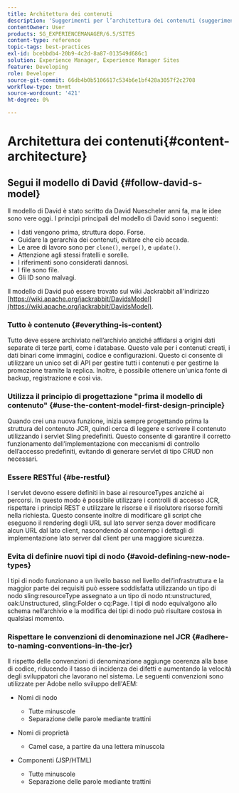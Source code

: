 ```yaml
---
title: Architettura dei contenuti
description: 'Suggerimenti per l’architettura dei contenuti (suggerimento: tutto è contenuto)'
contentOwner: User
products: SG_EXPERIENCEMANAGER/6.5/SITES
content-type: reference
topic-tags: best-practices
exl-id: bcebbdb4-20b9-4c2d-8a87-013549d686c1
solution: Experience Manager, Experience Manager Sites
feature: Developing
role: Developer
source-git-commit: 66db4b0b5106617c534b6e1bf428a3057f2c2708
workflow-type: tm+mt
source-wordcount: '421'
ht-degree: 0%

---
```


# Architettura dei contenuti{#content-architecture}

## Segui il modello di David {#follow-david-s-model}

Il modello di David è stato scritto da David Nuescheler anni fa, ma le idee sono vere oggi. I principi principali del modello di David sono i seguenti:

* I dati vengono prima, struttura dopo. Forse.
* Guidare la gerarchia dei contenuti, evitare che ciò accada.
* Le aree di lavoro sono per `clone()`, `merge()`, e `update()`.
* Attenzione agli stessi fratelli e sorelle.
* I riferimenti sono considerati dannosi.
* I file sono file.
* Gli ID sono malvagi.

Il modello di David può essere trovato sul wiki Jackrabbit all&#39;indirizzo [https://wiki.apache.org/jackrabbit/DavidsModel](https://wiki.apache.org/jackrabbit/DavidsModel).

### Tutto è contenuto {#everything-is-content}

Tutto deve essere archiviato nell’archivio anziché affidarsi a origini dati separate di terze parti, come i database. Questo vale per i contenuti creati, i dati binari come immagini, codice e configurazioni. Questo ci consente di utilizzare un unico set di API per gestire tutti i contenuti e per gestirne la promozione tramite la replica. Inoltre, è possibile ottenere un&#39;unica fonte di backup, registrazione e così via.

### Utilizza il principio di progettazione &quot;prima il modello di contenuto&quot; {#use-the-content-model-first-design-principle}

Quando crei una nuova funzione, inizia sempre progettando prima la struttura del contenuto JCR, quindi cerca di leggere e scrivere il contenuto utilizzando i servlet Sling predefiniti. Questo consente di garantire il corretto funzionamento dell’implementazione con meccanismi di controllo dell’accesso predefiniti, evitando di generare servlet di tipo CRUD non necessari.

### Essere RESTful {#be-restful}

I servlet devono essere definiti in base ai resourceTypes anziché ai percorsi. In questo modo è possibile utilizzare i controlli di accesso JCR, rispettare i principi REST e utilizzare le risorse e il risolutore risorse forniti nella richiesta. Questo consente inoltre di modificare gli script che eseguono il rendering degli URL sul lato server senza dover modificare alcun URL dal lato client, nascondendo al contempo i dettagli di implementazione lato server dal client per una maggiore sicurezza.

### Evita di definire nuovi tipi di nodo {#avoid-defining-new-node-types}

I tipi di nodo funzionano a un livello basso nel livello dell’infrastruttura e la maggior parte dei requisiti può essere soddisfatta utilizzando un tipo di nodo sling:resourceType assegnato a un tipo di nodo nt:unstructured, oak:Unstructured, sling:Folder o cq:Page. I tipi di nodo equivalgono allo schema nell’archivio e la modifica dei tipi di nodo può risultare costosa in qualsiasi momento.

### Rispettare le convenzioni di denominazione nel JCR {#adhere-to-naming-conventions-in-the-jcr}

Il rispetto delle convenzioni di denominazione aggiunge coerenza alla base di codice, riducendo il tasso di incidenza dei difetti e aumentando la velocità degli sviluppatori che lavorano nel sistema. Le seguenti convenzioni sono utilizzate per Adobe nello sviluppo dell&#39;AEM:

* Nomi di nodo

   * Tutte minuscole
   * Separazione delle parole mediante trattini

* Nomi di proprietà

   * Camel case, a partire da una lettera minuscola

* Componenti (JSP/HTML)

   * Tutte minuscole
   * Separazione delle parole mediante trattini
